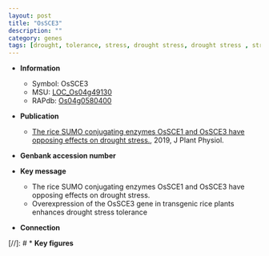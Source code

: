 ```yaml
---
layout: post
title: "OsSCE3"
description: ""
category: genes
tags: [drought, tolerance, stress, drought stress, drought stress , stress tolerance]
---
```


* **Information**  
    + Symbol: OsSCE3  
    + MSU: [LOC_Os04g49130](http://rice.plantbiology.msu.edu/cgi-bin/ORF_infopage.cgi?orf=LOC_Os04g49130)  
    + RAPdb: [Os04g0580400](http://rapdb.dna.affrc.go.jp/viewer/gbrowse_details/irgsp1?name=Os04g0580400)  

* **Publication**  
    + [The rice SUMO conjugating enzymes OsSCE1 and OsSCE3 have opposing effects on drought stress.](http://www.ncbi.nlm.nih.gov/pubmed?term=The+rice+SUMO+conjugating+enzymes+OsSCE1+and+OsSCE3+have+opposing+effects+on+drought+stress.%5BTitle%5D), 2019, J Plant Physiol.

* **Genbank accession number**  

* **Key message**  
    + The rice SUMO conjugating enzymes OsSCE1 and OsSCE3 have opposing effects on drought stress.
    + Overexpression of the OsSCE3 gene in transgenic rice plants enhances drought stress tolerance

* **Connection**  

[//]: # * **Key figures**  


